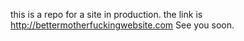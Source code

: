 this is a repo for a site in production.
the link is http://bettermotherfuckingwebsite.com
See you soon.
